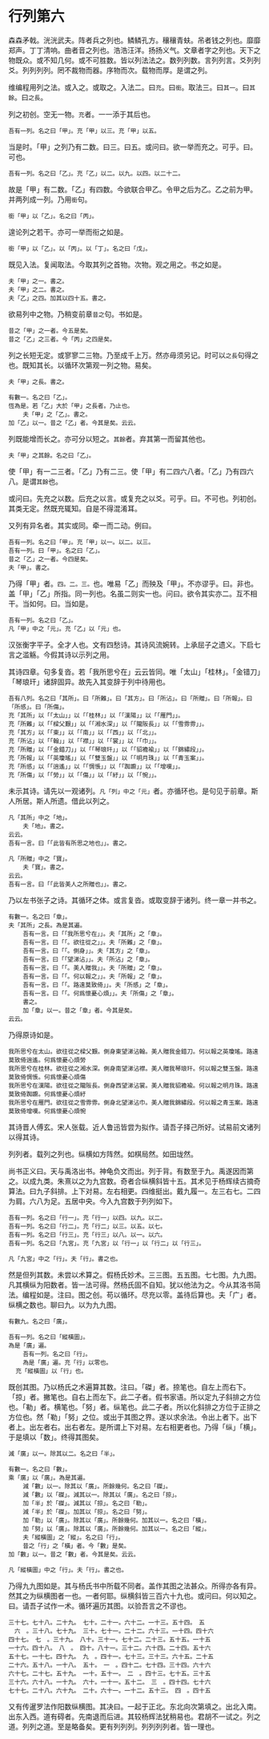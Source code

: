 # 行列第六

森森矛戟。洸洸武夫。阵者兵之列也。鳞鳞孔方。穰穰青蚨。吊者钱之列也。靡靡郑声。丁丁清响。曲者音之列也。浩浩汪洋。扬扬义气。文章者字之列也。天下之物既众。或不知几何。或不可胜数。皆以列法法之。数列列数。言列列言。爻列列爻。列列列列。罔不裁物而器。序物而次。载物而厚。是谓之列。

维编程用列之法。或入之。或取之。入法二。曰`充`。曰`銜`。取法三。曰`其一`。曰`其餘`。曰`之長`。

列之初创。空无一物。`充`者。一一添于其后也。

```
吾有一列。名之曰「甲」。充「甲」以三。充「甲」以五。
```

当是时。「甲」之列乃有二数。曰三。曰五。或问曰。欲一举而充之。可乎。曰。可也。

```
吾有一列。名之曰「乙」。充「乙」以二。以九。以四。以二十二。
```

故是「甲」有二数。「乙」有四数。今欲联合甲乙。令甲之后为乙。乙之前为甲。并两列成一列。乃用`銜`句。

```
銜「甲」以「乙」。名之曰「丙」。
```

遑论列之若干。亦可一举而衔之如是。

```
銜「甲」以「乙」。以「丙」。以「丁」。名之曰「戊」。
```

既见入法。复闻取法。今取其列之首物。次物。观之用之。书之如是。

```
夫「甲」之一。書之。
夫「甲」之二。書之。
夫「乙」之四。加其以四十五。書之。
```

欲易列中之物。乃稍变前章`昔之`句。书如是。

```
昔之「甲」之一者。今五是矣。
昔之「乙」之三者。今「丙」之四是矣。
```

列之长短无定。或寥寥二三物。乃至成千上万。然亦毋须另记。时可以`之長`句得之也。既知其长。以循环次第观一列之物。易矣。

```
夫「甲」之長。書之。

有數一。名之曰「乙」。
恆為是。若「乙」大於「甲」之長者。乃止也。
	夫「甲」之「乙」。書之。
加「乙」以一。昔之「乙」者。今其是矣。云云。
```

列既能增而长之。亦可分以短之。`其餘`者。弃其第一而留其他也。

```
夫「甲」之其餘。名之曰「乙」。
```

使「甲」有一二三者。「乙」乃有二三。使「甲」有二四六八者。「乙」乃有四六八。是谓`其餘`也。

或问曰。先充之以数。后充之以言。或复充之以爻。可乎。曰。不可也。列初创。其类无定。然既充辄知。自是不得混淆耳。

又列有异名者。其实或同。牵一而二动。例曰。

```
吾有一列。名之曰「甲」。充「甲」以一。以二。以三。
吾有一列。曰「甲」。名之曰「乙」。
昔之「乙」之一者。今四是矣。
夫「甲」。書之。
```

乃得「甲」者。`四。二。三。`也。唯易「乙」而殃及「甲」。不亦谬乎。曰。非也。盖「甲」「乙」所指。同一列也。名虽二则实一也。问曰。欲令其实亦二。互不相干。当如何。曰。当如是。

```
吾有一列。名之曰「乙」。
凡「甲」中之「元」。充「乙」以「元」也。
```

汉张衡字平子。全才人也。文有四愁诗。其诗风流婉转。上承屈子之遗义。下启七言之滥觞。今假其诗以示列之用。

其诗四章。句多复沓。若「我所思兮在」云云皆同。唯「太山」「桂林」。「金错刀」「琴琅玕」诸辞固异。故先入其变辞于列中待用也。

```
吾有八列。名之曰「其所」。曰「所難」。曰「其方」。曰「所沾」。曰「所贈」。曰「所報」。曰「所感」。曰「所傷」。
充「其所」以「「太山」」以「「桂林」」以「「漢陽」」以「「雁門」」。
充「所難」以「「樑父艱」」以「「湘水深」」以「「隴阪長」」以「「雪雰雰」」。
充「其方」以「「東」」以「「南」」以「「西」」以「「北」」。
充「所沾」以「「翰」」以「「襟」」以「「裳」」以「「巾」」。
充「所贈」以「「金錯刀」」以「「琴琅玕」」以「「貂襜褕」」以「「錦繡段」」。
充「所報」以「「英瓊瑤」」以「「雙玉盤」」以「「明月珠」」以「「青玉案」」。
充「所感」以「「逍遙」」以「「惆悵」」以「「踟躕」」以「「增嘆」」。
充「所傷」以「「勞」」以「「傷」」以「「紆」」以「「惋」」。
```

未示其诗。请先以一观诸列。`凡「列」中之「元」`者。亦循环也。是句见于前章。斯人所居。斯人所遗。借此以列之。

```
凡「其所」中之「地」。
	夫「地」。書之。
云云。
吾有一言。曰「「此皆有所思之地也」」。書之。

凡「所贈」中之「寶」。
	夫「寶」。書之。
云云。
吾有一言。曰「「此皆美人之所贈也」」。書之。
```

乃以左书张子之诗。其循环之体。或言复沓。或取变辞于诸列。终一章一并书之。

```
有數一。名之曰「章」。
夫「其所」之長。為是其遍。
	吾有一言。曰「「我所思兮在」」。夫「其所」之「章」。
	吾有一言。曰「「。欲往從之」」。夫「所難」之「章」。
	吾有一言。曰「「。側身」」。夫「其方」之「章」。
	吾有一言。曰「「望涕沾」」。夫「所沾」之「章」。
	吾有一言。曰「「。美人贈我」」。夫「所贈」之「章」。
	吾有一言。曰「「。何以報之」」。夫「所報」之「章」。
	吾有一言。曰「「。路遠莫致倚」」。夫「所感」之「章」。
	吾有一言。曰「「。何爲懷憂心煩」」。夫「所傷」之「章」。
	書之。
	加「章」以一。昔之「章」者。今其是矣。
云云。
```

乃得原诗如是。


```
我所思兮在太山。欲往從之樑父艱。側身東望涕沾翰。美人贈我金錯刀。何以報之英瓊瑤。路遠莫致倚逍遙。何爲懷憂心煩勞
我所思兮在桂林。欲往從之湘水深。側身南望涕沾襟。美人贈我琴琅玕。何以報之雙玉盤。路遠莫致倚惆悵。何爲懷憂心煩傷
我所思兮在漢陽。欲往從之隴阪長。側身西望涕沾裳。美人贈我貂襜褕。何以報之明月珠。路遠莫致倚踟躕。何爲懷憂心煩紆
我所思兮在雁門。欲往從之雪雰雰。側身北望涕沾巾。美人贈我錦繡段。何以報之青玉案。路遠莫致倚增嘆。何爲懷憂心煩惋
```

其诗晋人傅玄。宋人张载。近人鲁迅皆尝为拟作。请吾子择己所好。试易前文诸列以得其诗。

列列者。载列之列也。纵横如方阵然。如棋局然。如田垅然。

尚书正义曰。天与禹洛出书。神龟负文而出。列于背。有数至于九。禹遂因而第之。以成九类。朱熹以之为九宫数。奇者合纵横斜皆十五。其术见于杨辉续古摘奇算法。曰九子斜排。上下对易。左右相更。四维挺出。戴九履一。左三右七。二四为肩。六八为足。五居中央。今入九宫数于列列如下。

```
吾有一列。名之曰「行一」。充「行一」以四。以九。以二。
吾有一列。名之曰「行二」。充「行二」以三。以五。以七。
吾有一列。名之曰「行三」。充「行三」以八。以一。以六。
吾有一列。名之曰「九宮」。充「九宮」以「行一」以「行二」以「行三」。

凡「九宮」中之「行」。夫「行」。書之也。
```

然是但列其数。未尝以术算之。假杨氏妙术。三三图。五五图。七七图。九九图。凡其横纵为阳数者。皆一法可得。然杨氏固不自知。犹以他法为之。今从其洛书简法。编程如是。注曰。图之创。苟以循环。尽充以零。盖待后算也。夫「广」者。纵横之数也。聊曰九。以为九九图。

```
有數九。名之曰「廣」。

吾有一列。名之曰「縱橫圖」。
為是「廣」遍。
	吾有一列。名之曰「行」。
	為是「廣」遍。充「行」以零也。
  充「縱橫圖」以「行」也。
```

既创其图。乃以杨氏之术遍算其数。注曰。「磔」者。捺笔也。自左上而右下。「掠」者。撇笔也。自右上而左下。此二子者。假书家语。所以定九子斜排之方位也。「勒」者。横笔也。「努」者。纵笔也。此二子者。所以化斜排之方位于正排之方位也。然「勒」「努」之位。或出于其图之界。遂以求余法。令出上者下。出下者上。出左者右。出右者左。是所谓上下对易。左右相更者也。乃得「纵」「横」。于是填以「数」。终得其图矣。

```
減「廣」以一。除其以二。名之曰「半」。

有數一。名之曰「數」。
乘「廣」以「廣」。為是其遍。
	減「數」以一。除其以「廣」。所餘幾何。名之曰「磔」。
	減「數」以「磔」。減其以一。除其以「廣」。名之曰「掠」。
	加「半」於「磔」。減其以「掠」。名之曰「勒」。
	減「半」於「磔」。加其以「掠」。名之曰「努」。
	加「勒」以「廣」。除其以「廣」。所餘幾何。加其以一。名之曰「橫」。
	加「努」以「廣」。除其以「廣」。所餘幾何。加其以一。名之曰「縱」。
	夫「縱橫圖」之「縱」。名之曰「行」。
	昔之「行」之「橫」者。今「數」是矣。
加「數」以一。昔之「數」者。今其是矣。云云。

凡「縱橫圖」中之「行」。夫「行」。書之也。
```

乃得九九图如是。其与杨氏书中所载不同者。盖作其图之法甚众。所得亦各有异。然其之为纵横图者一也。一者何耶。纵横斜皆三百六十九也。或问曰。何以知之。曰。请吾子试作一术。循环遍历其图。以验吾言之不谬也。

```
三十七。七十八。二十九。　七十。二十一。六十二。一十三。五十四。　五
　六　。三十八。七十九。　三十。七十一。二十二。六十三。一十四。四十六
四十七。　七　。三十九。　八十。三十一。七十二。二十三。五十五。一十五
一十六。四十八。　八　。　四十。八十一。三十二。六十四。二十四。五十六
五十七。一十七。四十九。　九　。四十一。七十三。三十三。六十五。二十五
二十六。五十八。一十八。　五十。　一　。四十二。七十四。三十四。六十六
六十七。二十七。五十九。　一十。五十一。　二　。四十三。七十五。三十五
三十六。六十八。一十九。　六十。一十一。五十二。　三　。四十四。七十六
七十七。二十八。六十九。　二十。六十一。一十二。五十三。　四　。四十五
```

又有传暹罗法作阳数纵横图。其决曰。一起于正北。东北向次第填之。出北入南。出东入西。道有碍者。先南退而后进。其较杨辉法犹稍易也。君胡不一试之。列之道。列列之道。至是略备矣。更有列列列。列列列列者。皆一理也。

